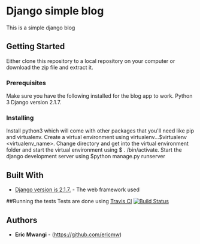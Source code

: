 # Django simple blog

This is a simple django blog 

## Getting Started

Either clone this repository to a local repository on your computer or download the zip file and extract it.

### Prerequisites

Make sure you have the following installed for the blog app to work.
    Python 3
    Django version 2.1.7.

### Installing

Install python3 which will come with other packages that you'll need like pip and virtualenv.
Create a virtual environment using virtualenv...$virtualenv <virtualenv_name>. Change directory and get into the virtual environment folder and start the virtual environment using $ . /bin/activate.
Start the django development server using $python manage.py runserver

## Built With

* [Django version is 2.1.7.](https://www.djangoproject.com/download/) - The web framework used

##Running the tests
Tests are done using <a href="https://travis-ci.org/">Travis CI</a>
[![Build Status](https://travis-ci.com/ericmw/django-blog.svg?branch=master)](https://travis-ci.com/ericmw/django-blog)

## Authors

* **Eric Mwangi** - (https://github.com/ericmw)


